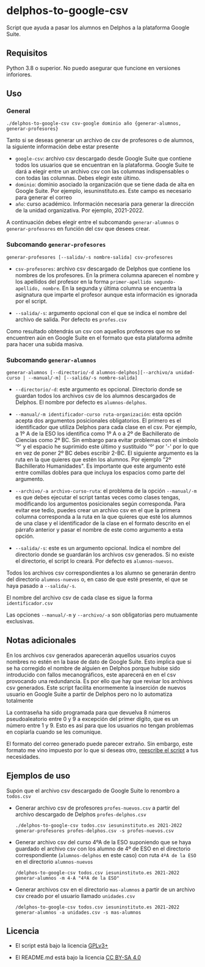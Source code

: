 # delphos-to-google-csv

Script que ayuda a pasar los alumnos en Delphos a la plataforma Google Suite.

## Requisitos
Python 3.8 o superior. No puedo asegurar que funcione en versiones inforiores.

## Uso
### General
`./delphos-to-google-csv csv-google dominio año {generar-alumnos, generar-profesores}`

Tanto si se deseas generar un archivo de csv de profesores o de alumnos, la siguiente información debe estar presente
* `google-csv`: archivo csv descargado desde Google Suite que contiene todos los usuarios que se encuentran en la plataforma. Google Suite te dará a elegir entre un archivo csv con las columnas indispensables o con todas las columnas. Debes elegir este último.
* `dominio`: dominio asociado la organización que se tiene dada de alta en Google Suite. Por ejemplo, <span>iesuninstituto.es</span>. Este campo es necesario para generar el correo
* `año`: curso académico. Información necesaria para generar la dirección de la unidad organizativa. Por ejemplo, 2021-2022.

A continuación debes elegir entre el subcomando `generar-alumnos` o `generar-profesores` en función del csv que desees crear.

### Subcomando `generar-profesores`
`generar-profesores [--salida/-s nombre-salida] csv-profesores`
* `csv-profesores`: archivo csv descargado de Delphos que contiene los nombres de los profesores. En la primera columna aparecen el nombre y los apellidos del profesor en la forma `primer-apellido segundo-apellido, nombre`. En la segunda y última columna se encuentra la asignatura que imparte el profesor aunque esta información es ignorada por el script.

* `--salida/-s`: argumento opcional con el que se indica el nombre del archivo de salida. Por defecto es `profes.csv`

Como resultado obtendrás un csv con aquellos profesores que no se encuentren aún en Google Suite en el formato que esta plataforma admite para hacer una subida masiva.

### Subcomando `generar-alumnos`
`generar-alumnos [--directorio/-d alumnos-delphos][--archivo/a unidad-curso | --manual/-m] [--salida/-s nombre-salida]`

* `--directorio/-d`: este argumento es opcional. Directorio donde se guardan todos los archivos csv de los alumnos descargados de Delphos. El nombre por defecto es `alumnos-delphos`.

* `--manual/-m identificador-curso ruta-organización`: esta opción acepta dos argumentos posicionales obligatorios. El primero es el identificador que utiliza Delphos para cada clase en el csv. Por ejemplo, a 1º A de la ESO los identifica como 1º A o a 2º de Bachillerato de Ciencias como 2º BC. Sin embargo para evitar problemas con el símbolo 'º' y el espacio he suprimido este último y sustituido 'º' por '-' por lo que en vez de poner 2º BC debes escribir 2-BC. El siguiente argumento es la ruta en la que quieres que estén los alumnos. Por ejemplo "2º Bachillerato Humanidades". Es importante que este argumento esté entre comillas dobles para que incluya los espacios como parte del argumento.

* `--archivo/-a archivo-curso-ruta`: el problema de la opción `--manual/-m` es que debes ejecutar el script tantas veces como clases tengas, modificando los argumentos posicionales según corresponda. Para evitar ese tedio, puedes crear un archivo csv en el que la primera columna corresponda a la ruta en la que quieres que esté los alumnos de una clase y el identificador de la clase en el formato descrito en el párrafo anterior y pasar el nombre de este como argumento a esta opción.

* `--salida/-s`: este es un argumento opcional. Indica el nombre del directorio donde se guardarán los archivos csv generados. Si no existe el directorio, el script lo creará. Por defecto es `alumnos-nuevos`.

Todos los archivos csv correspondientes a los alumno se generarán dentro del directorio `alumnos-nuevos` o, en caso de que esté presente, el que se haya pasado a `--salida/-s`.

El nombre del archivo csv de cada clase es sigue la forma `identificador.csv`

Las opciones `--manual/-m` y `--archivo/-a` son obligatorias pero mutuamente exclusivas.

## Notas adicionales
En los archivos csv generados aparecerán aquellos usuarios cuyos nombres no estén en la base de dato de Google Suite. Esto implica que si se ha corregido el nombre de alguien en Delphos porque hubise sido introducido con fallos mecanográficos, este aparecerá en en el csv provocando una redundancia. Es por ello que hay que revisar los archivos csv generados. Este script facilita enormemente la inserción de nuevos usuario en Google Suite a partir de Delphos pero no lo automatiza totalmente

La contraseña ha sido programada para que devuelva 8 números pseudoaleatorio entre 0 y 9 a excepción del primer dígito, que es un número entre 1 y 9. Esto es así para que los usuarios no tengan problemas en copiarla cuando se les comunique.

El formato del correo generado puede parecer extraño. Sin embargo, este formato me vino impuesto por lo que si deseas otro, [reescribe el script](https://github.com/delhoyo31415/delphos-to-google-csv/blob/master/LICENSE.txt) a tus necesidades.

## Ejemplos de uso
Supón que el archivo csv descargado de Google Suite lo renombro a `todos.csv`

* Generar archivo csv de profesores `profes-nuevos.csv` a partir del archivo descargado de Delphos `profes-delphos.csv`
    ```
    ./delphos-to-google-csv todos.csv iesuninstituto.es 2021-2022 generar-profesores profes-delphos.csv -s profes-nuevos.csv
    ```


* Generar archivo csv del curso 4ºA de la ESO suponiendo que se haya guardado el archivo csv con los alumno de 4º de ESO en el directorio correspondiente (`alumnos-delphos` en este caso) con ruta `4ºA de la ESO` en el directorio `alumnos-nuevos`
    ```
    /delphos-to-google-csv todos.csv iesuninstituto.es 2021-2022 generar-alumnos -m 4-A "4ºA de la ESO"
    ```

* Generar archivos csv en el directorio `mas-alumnos` a partir de un archivo csv creado por el usuario llamado `unidades.csv`
    ```
    /delphos-to-google-csv todos.csv iesuninstituto.es 2021-2022 generar-alumnos -a unidades.csv -s mas-alumnos
    ```

## Licencia
* El script está bajo la licencia [GPLv3+](https://github.com/delhoyo31415/delphos-to-google-csv/blob/master/LICENSE.txt)

* El <span>README</span>.md está bajo la licencia [CC BY-SA 4.0](https://creativecommons.org/licenses/by-sa/4.0/deed.es)